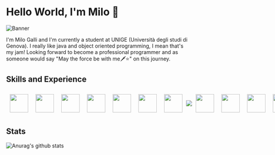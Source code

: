 # Hello World, I'm Milo 🦕
![Banner](https://github.com/thaMilo/thaMilo/blob/main/vapor-wave-aesthetic.gif)

I'm Milo Galli and I'm currently a student at UNIGE (Università degli studi di Genova). I really like java and object oriented programming, I mean that's my jam! Looking forward to become a professional programmer and as someone would say "May the force be with me🗡⭐️" on this journey.

## Skills and Experience
<div style="display: flex; align-items: center;">
  <img src="https://github.com/thaMilo/thaMilo/blob/main/java.png" style="display: inline-block; width:50px;margin: 10px;"/>
  <img src="https://github.com/thaMilo/thaMilo/blob/main/python.png" style="display: inline-block; width:50px;margin: 10px;"/>
  <img src="https://github.com/thaMilo/thaMilo/blob/main/c-.png" style="display: inline-block; width:50px;margin: 10px;"/>
   <img src="https://github.com/thaMilo/thaMilo/blob/main/html.png" style="display: inline-block; width:50px; margin: 10px;"/>
  <img src="https://github.com/thaMilo/thaMilo/blob/main/css-3.png" style="display: inline-block; width:50px; margin: 10px;"/>
  <img src="https://github.com/thaMilo/thaMilo/blob/main/tailwind-css.png" style="display: inline-block; width:50px; margin: 10px;"/>
  <img src="https://github.com/thaMilo/thaMilo/blob/main/js.png" style="display: inline-block; width:50px;margin: 10px;"/>
  <img src="https://github.com/thaMilo/thaMilo/blob/main/svelte.png style="display: inline-block; width:50px;margin: 10px;"/>
  <img src="https://github.com/thaMilo/thaMilo/blob/main/php.png" style="display: inline-block; width:50px;margin: 10px;"/>
  <img src="https://github.com/thaMilo/thaMilo/blob/main/postgre.png" style="display: inline-block; width:50px;margin: 10px;"/>
  <img src="https://github.com/thaMilo/thaMilo/blob/main/selenium.png" style="display: inline-block; width:50px;margin: 10px;"/> 
  <img src="https://github.com/thaMilo/thaMilo/blob/main/flask.png" style="display: inline-block; width:50px;margin: 10px;"/>
  
  
</div>

## Stats

![Anurag's github stats](https://github-readme-stats.vercel.app/api?username=thaMilo&show_icons=true&theme=synthwave)
